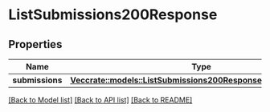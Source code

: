 # ListSubmissions200Response

## Properties

Name | Type | Description | Notes
------------ | ------------- | ------------- | -------------
**submissions** | [**Vec<crate::models::ListSubmissions200ResponseSubmissionsInner>**](list_submissions_200_response_submissions_inner.md) |  | 

[[Back to Model list]](../README.md#documentation-for-models) [[Back to API list]](../README.md#documentation-for-api-endpoints) [[Back to README]](../README.md)


